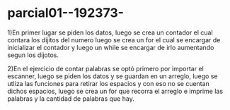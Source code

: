 # parcial01--192373-
1)En primer lugar se piden los datos, luego se crea un contador el cual contara los dijitos del numero luego se crea un for el cual se encargar de inicializar el contador y luego un while se encargar de irlo aumentando segun los dijotos.

2)En el ejercicio de contar palabras se optó primero por importar el escanner, luego se piden los datos y se guardan en un arreglo, luego se utliza las funciones para retirar los espacios y con eso no se cuentan dichos espacios, luego se crea un for que recorra el arreglo e imprime las palabras y la cantidad de palabras que hay.